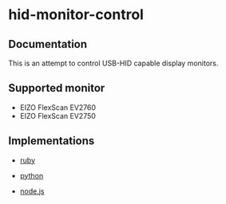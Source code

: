 # hid-monitor-control

## Documentation

This is an attempt to control USB-HID capable display monitors.

## Supported monitor

* EIZO FlexScan EV2760
* EIZO FlexScan EV2750

## Implementations

* [ruby](../../tree/main/ruby)

* [python](../../tree/main/python)

* [node.js](../../tree/main/node)
